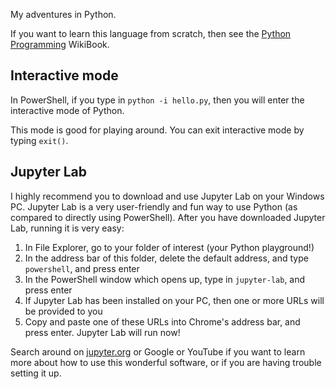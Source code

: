 My adventures in Python.

If you want to learn this language from scratch, then see the [Python Programming](https://en.wikibooks.org/wiki/Python_Programming) WikiBook.


## Interactive mode ##

In PowerShell, if you type in `python -i hello.py`, then you will enter the interactive mode of Python.

This mode is good for playing around. You can exit interactive mode by typing `exit()`.

## Jupyter Lab ##

I highly recommend you to download and use Jupyter Lab on your Windows PC.
Jupyter Lab is a very user-friendly and fun way to use Python (as compared to directly using PowerShell).
After you have downloaded Jupyter Lab, running it is very easy:

1. In File Explorer, go to your folder of interest (your Python playground!)
2. In the address bar of this folder, delete the default address, and type `powershell`, and press enter
3. In the PowerShell window which opens up, type in `jupyter-lab`, and press enter
4. If Jupyter Lab has been installed on your PC, then one or more URLs will be provided to you
4. Copy and paste one of these URLs into Chrome's address bar, and press enter. Jupyter Lab will run now!

Search around on [jupyter.org](https://jupyter.org/) or Google or YouTube if you want to learn more about how to use this wonderful software, 
or if you are having trouble setting it up. 
